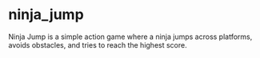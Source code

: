 # ninja_jump
Ninja Jump is a simple action game where a ninja jumps across platforms, avoids obstacles, and tries to reach the highest score.

